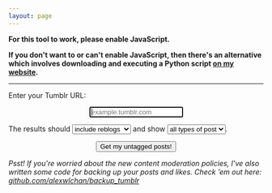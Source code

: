 ```yaml
---
layout: page
---
```


<noscript>
  <p><strong>For this tool to work, please enable JavaScript. </strong></p>
  <p><strong> If you don't want to or can't enable JavaScript, then there's an alternative which involves downloading and executing a Python script <a href="https://alexwlchan.net/2013/08/untagged-tumblr-posts/">on my website</a>.
  </strong></p>
  <hr>
</noscript>

<form>
  Enter your Tumblr URL:
  <p>
    <center>
      <input type="text" id="hostname" placeholder="example.tumblr.com" autofocus spellcheck="false">
    </center>
  </p>
  <p>
    The results should <select class="styled-select" id="reblog_filter">
      <option>include reblogs</option>
      <option>exclude reblogs</option>
    </select>
    and show
    <select class="styled-select" id="post_type">
      <option value="all">all types of post</option>
      <option value="text">text posts</option>
      <option value="photo">photo posts</option>
      <option value="quote">quotes</option>
      <option value="link">link posts</option>
      <option value="chat">chat posts</option>
      <option value="audio">audio posts</option>
      <option value="video">videos</option>
      <option value="answer">answer posts</option>
    </select>.
  </p>
</form>

<center>
  <button type="submit" id="untagged_posts_button" onclick="load_results_page();"> Get my untagged posts!</button>
</center>

*Psst! If you're worried about the new content moderation policies, I've also written some code for backing up your posts and likes.  Check &rsquo;em out here: [github.com/alexwlchan/backup_tumblr](https://github.com/alexwlchan/backup_tumblr)*
